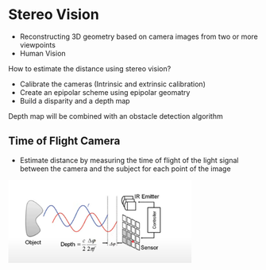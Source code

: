 # Stereo Vision

- Reconstructing 3D geometry based on camera images from two or more viewpoints
- Human Vision

How to estimate the distance using stereo vision?

- Calibrate the cameras (Intrinsic and extrinsic calibration)
- Create an epipolar scheme using epipolar geomatry
- Build a disparity and a depth map

Depth map will be combined with an obstacle detection algorithm

## Time of Flight Camera

- Estimate distance by measuring the time of flight of the light signal between the camera and the subject for each point of the image

<img src="./pic/flight.png" style="zoom:38%;" />